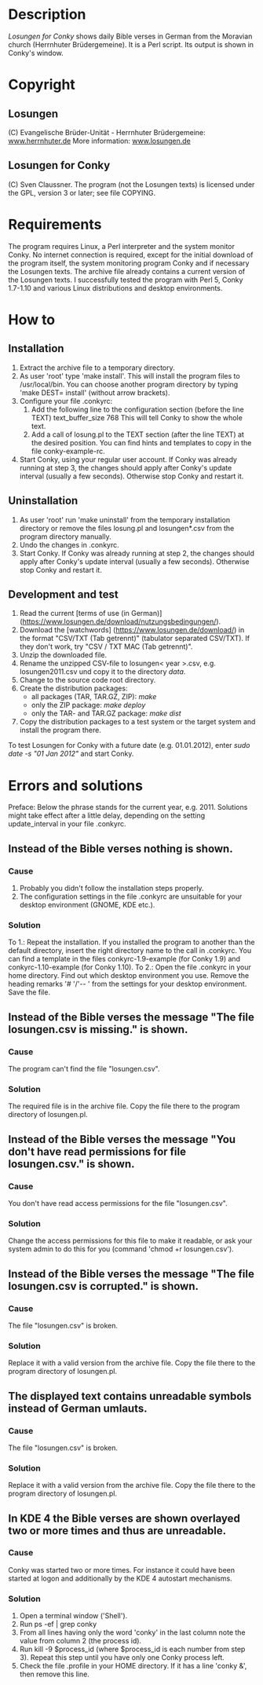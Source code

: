 # Description
*Losungen for Conky* shows daily Bible verses in German from the Moravian church (Herrnhuter Brüdergemeine). 
It is a Perl script. Its output is shown in Conky's window.

# Copyright
## Losungen
(C) Evangelische Brüder-Unität - Herrnhuter Brüdergemeine: www.herrnhuter.de
More information: www.losungen.de

## Losungen for Conky
(C) Sven Claussner. 
The program (not the Losungen texts) is licensed under the GPL, version 3 or later; see file COPYING.

# Requirements
The program requires Linux, a Perl interpreter and the system monitor Conky.
No internet connection is required, except for the initial download of the program itself, the system monitoring program Conky and if necessary the Losungen texts.
The archive file already contains a current version of the Losungen texts.
I successfully tested the program with Perl 5, Conky 1.7-1.10 and various Linux distributions and desktop environments. 

# How to
## Installation
1. Extract the archive file to a temporary directory.
2. As user 'root' type 'make install'. This will install the program files to
   /usr/local/bin. You can choose another program directory by typing 
   'make DEST=<program directory> install' (without arrow brackets).
3. Configure your file .conkyrc: 
   1. Add the following line to the configuration section (before the line TEXT)
      text_buffer_size 768
      This will tell Conky to show the whole text.
   2. Add a call of losung.pl to the TEXT section (after the line TEXT) at the desired position. You can find hints and templates to copy in the file conky-example-rc.
4. Start Conky, using your regular user account. If Conky was already running at step 3, the changes should apply after Conky's update interval (usually a few seconds). Otherwise stop Conky and restart it.

## Uninstallation
1. As user 'root' run 'make uninstall' from the temporary installation directory or remove the files losung.pl and losungen*.csv from the program directory manually.
2. Undo the changes in .conkyrc.
3. Start Conky. If Conky was already running at step 2, the changes should apply after Conky's update interval (usually a few seconds). Otherwise stop Conky and restart it.

## Development and test
1. Read the current [terms of use (in German)] (https://www.losungen.de/download/nutzungsbedingungen/).
2. Download the [watchwords] (https://www.losungen.de/download/) in the format "CSV/TXT (Tab getrennt)" (tabulator separated CSV/TXT). If they don't work, try "CSV / TXT MAC (Tab getrennt)".
3. Unzip the downloaded file.
4. Rename the unzipped CSV-file to losungen< year >.csv, e.g. losungen2011.csv und copy it to the directory *data*.
5. Change to the source code root directory.
6. Create the distribution packages:
   * all packages (TAR, TAR.GZ, ZIP): *make*
   * only the ZIP package: *make deploy*
   * only the TAR- and TAR.GZ package: *make dist*
7. Copy the distribution packages to a test system or the target system and install the program there.

To test Losungen for Conky with a future date (e.g. 01.01.2012), enter *sudo date -s "01 Jan 2012"* and start Conky.

# Errors and solutions
Preface: Below the phrase <Year> stands for the current year, e.g. 2011. Solutions might take effect after a little delay, depending on the setting update_interval in your file .conkyrc.

## Instead of the Bible verses nothing is shown.
### Cause
1. Probably you didn't follow the installation steps properly.
2. The configuration settings in the file .conkyrc are unsuitable for your desktop environment (GNOME, KDE etc.).

### Solution
To 1.:
Repeat the installation. If you installed the program to another than the default directory, insert the right directory name to the call in .conkyrc. You can find a template in the files conkyrc-1.9-example (for Conky 1.9) and conkyrc-1.10-example (for Conky 1.10).
To 2.:
Open the file .conkyrc in your home directory.
Find out which desktop environment you use. 
Remove the heading remarks '# '/'-- ' from the settings for your desktop environment.
Save the file.


## Instead of the Bible verses the message "The file losungen<year>.csv is missing." is shown.
### Cause
The program can't find the file "losungen<year>.csv".
### Solution
The required file is in the archive file. Copy the file there to the program directory of losungen.pl.


## Instead of the Bible verses the message "You don't have read permissions for file losungen<year>.csv." is shown.
### Cause
You don't have read access permissions for the file "losungen<year>.csv".
### Solution
Change the access permissions for this file to make it readable, or ask your system admin to do this for you (command 'chmod +r losungen<year>.csv').


## Instead of the Bible verses the message "The file losungen<year>.csv is corrupted." is shown.
### Cause
The file "losungen<year>.csv" is broken.
### Solution
Replace it with a valid version from the archive file. Copy the file there to the program directory of losungen.pl.


## The displayed text contains unreadable symbols instead of German umlauts.
### Cause
The file "losungen<year>.csv" is broken.
### Solution
Replace it with a valid version from the archive file.
Copy the file there to the program directory of losungen.pl.


## In KDE 4 the Bible verses are shown overlayed two or more times and thus are unreadable.
### Cause
Conky was started two or more times. For instance it could have been started at logon and additionally by the KDE 4 autostart mechanisms.
### Solution
1. Open a terminal window ('Shell').
2. Run ps -ef | grep conky
3. From all lines having only the word 'conky' in the last column note the value from column 2 (the process id).
4. Run kill -9 $process_id (where $process_id is each number from step 3). Repeat this step until you have only one Conky process left.
5. Check the file .profile in your HOME directory. If it has a line 'conky &', then remove this line.
